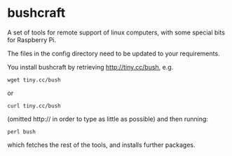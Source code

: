 bushcraft
=========

A set of tools for remote support of linux computers, with some special bits for Raspberry Pi.

The files in the config directory need to be updated to your requirements.

You install bushcraft by retrieving http://tiny.cc/bush, e.g.

    wget tiny.cc/bush
or

    curl tiny.cc/bush

(omitted http:// in order to type as little as possible) and then running:

    perl bush
    
which fetches the rest of the tools, and installs further packages.
